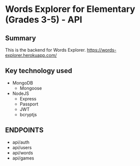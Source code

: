 # Words Explorer for Elementary (Grades 3-5) - API

## Summary
  This is the backend for Words Explorer.
  https://words-explorer.herokuapp.com/

## Key technology used

  * MongoDB
    * Mongoose
  * NodeJS
    * Express
    * Passport
    * JWT
    * bcryptjs

## ENDPOINTS

* api/auth
* api/users
* api/words
* api/games
